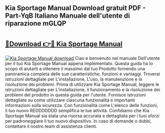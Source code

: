 ## Kia Sportage Manual Download gratuit PDF - Part-YqB Italiano Manuale dell'utente di riparazione mGLQP

# <h2><a href="http://dfblr86.blite.top/?on=Kia+Sportage+Manual">🔗Download 👉🔴 Kia Sportage Manual</a></h2>

[![Kia Sportage Manual download](https://i.imgur.com/lujVjoI.png)](http://dfblr86.blite.top/?on=Kia+Sportage+Manual)
Ciao e benvenuto nel manuale Dell'utente per il tuo Kia Sportage Manual appena implementato. Questa guida ha lo scopo di aiutarti a ottenere il massimo dal tuo Prodotto fornendo una panoramica completa delle sue caratteristiche, funzioni e vantaggi. Troverai istruzioni dettagliate per L'installazione, L'uso, la manutenzione e la risoluzione dei problemi. Prima di utilizzare Kia Sportage Manual, leggere le istruzioni dettagliate per L'installazione, il funzionamento e la risoluzione dei problemi del prodotto in questa guida per l'utente. Fornisce istruzioni dettagliate su come utilizzare ciascuna funzionalità e importanti informazioni sulla sicurezza. Con funzionalità come L'elenco delle funzioni, il tuo nuovo REDDDDDDD semplifica le tue attività. Confidiamo che Kia Sportage Manual sia stata una risorsa accurata e dettagliata per i tuoi sforzi per padroneggiare il tuo nuovo dispositivo. In caso di domande o dubbi, contattare il nostro team di assistenza clienti.
